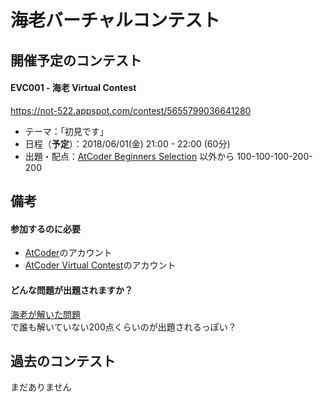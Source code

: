 # 海老バーチャルコンテスト

## 開催予定のコンテスト

#### EVC001 - 海老 Virtual Contest

https://not-522.appspot.com/contest/5655799036641280

- テーマ：「初見です」
- 日程（**予定**）：2018/06/01(金) 21:00 - 22:00 (60分)
- 出題・配点：[AtCoder Beginners Selection](https://beta.atcoder.jp/contests/abs) 以外から 100-100-100-200-200


## 備考

#### 参加するのに必要
- [AtCoder](https://atcoder.jp/?lang=ja)のアカウント
- [AtCoder Virtual Contest](https://not-522.appspot.com/)のアカウント


#### どんな問題が出題されますか？
[海老が解いた問題](https://kenkoooo.com/atcoder/?user=&rivals=ebicochineal%2Ceris_c%2Cchottodeta%2Cebimoegi&kind=category)  
で誰も解いていない200点くらいのが出題されるっぽい？  


## 過去のコンテスト
まだありません